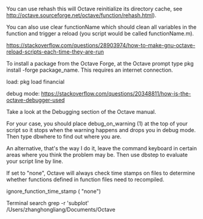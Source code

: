 You can use rehash this will Octave reinitialize its directory cache, see http://octave.sourceforge.net/octave/function/rehash.html).You can also use clear functionName which should clean all variables in the function and trigger a reload (you script would be called functionName.m).https://stackoverflow.com/questions/28903974/how-to-make-gnu-octave-reload-scripts-each-time-they-are-runTo install a package from the Octave Forge, at the Octave prompt type pkg install -forge package_name. This requires an internet connection.load:   pkg load financialdebug mode: https://stackoverflow.com/questions/20348811/how-is-the-octave-debugger-usedTake a look at the Debugging section of the Octave manual.For your case, you should place debug_on_warning (1) at the top of your script so it stops when the warning happens and drops you in debug mode. Then type dbwhere to find out where you are.An alternative, that's the way I do it, leave the command keyboard in certain areas where you think the problem may be. Then use dbstep to evaluate your script line by line.If set to "none", Octave will always check time stamps on files to determine whether functions defined in function files need to recompiled.  ignore_function_time_stamp ( "none")    Terminal search  grep -r 'subplot' /Users/zhanghongliang/Documents/Octave